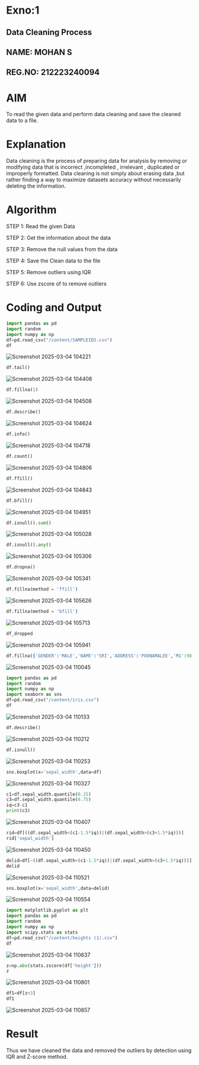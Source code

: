 # Exno:1
## Data Cleaning Process

## NAME: MOHAN S
## REG.NO: 212223240094

# AIM
To read the given data and perform data cleaning and save the cleaned data to a file.

# Explanation
Data cleaning is the process of preparing data for analysis by removing or modifying data that is incorrect ,incompleted , irrelevant , duplicated or improperly formatted. Data cleaning is not simply about erasing data ,but rather finding a way to maximize datasets accuracy without necessarily deleting the information.

# Algorithm
STEP 1: Read the given Data

STEP 2: Get the information about the data

STEP 3: Remove the null values from the data

STEP 4: Save the Clean data to the file

STEP 5: Remove outliers using IQR

STEP 6: Use zscore of to remove outliers

# Coding and Output

```python
import pandas as pd
import random
import numpy as np
df=pd.read_csv("/content/SAMPLEIDS.csv")
df
```
![Screenshot 2025-03-04 104221](https://github.com/user-attachments/assets/756b6b12-9ad2-4f74-8f8e-ee6121536c13)

```python
df.tail()
```
![Screenshot 2025-03-04 104408](https://github.com/user-attachments/assets/5a3596ae-894f-4429-9adb-720a60c876b4)

```python
df.fillna(1)
```
![Screenshot 2025-03-04 104508](https://github.com/user-attachments/assets/6b69af02-da12-4fa7-91ce-6a37d4873e75)

```python
df.describe()
```
![Screenshot 2025-03-04 104624](https://github.com/user-attachments/assets/9a4e2d6d-b2f1-4b1c-8106-01e623044cfc)

```python
df.info()
```
![Screenshot 2025-03-04 104718](https://github.com/user-attachments/assets/3f9d625f-45e5-4562-8180-927035377347)

```python
df.count()
```
![Screenshot 2025-03-04 104806](https://github.com/user-attachments/assets/4b8281b5-11de-46f1-a3b9-162bc443c516)

```python
df.ffill()
```
![Screenshot 2025-03-04 104843](https://github.com/user-attachments/assets/ff74d164-2842-4212-96ad-158b4b265886)

```python
df.bfill()
```
![Screenshot 2025-03-04 104951](https://github.com/user-attachments/assets/f2a5e266-19a7-497e-8339-d9228cebf89f)

```python
df.isnull().sum()
```
![Screenshot 2025-03-04 105028](https://github.com/user-attachments/assets/863d0b5f-12ca-4df7-a569-abbab5a2b4d9)

```python
df.isnull().any()
```
![Screenshot 2025-03-04 105306](https://github.com/user-attachments/assets/0aa34796-3af3-43f0-a04e-46ba1859607a)

```python
df.dropna()
```
![Screenshot 2025-03-04 105341](https://github.com/user-attachments/assets/6bb9dead-809c-411c-816b-30ef8ca49635)

```python
df.fillna(method = 'ffill')
```
![Screenshot 2025-03-04 105626](https://github.com/user-attachments/assets/d355f794-f941-490f-84bc-75f3cd869ef1)

```python
df.fillna(method = 'bfill')
```
![Screenshot 2025-03-04 105713](https://github.com/user-attachments/assets/27b79a8d-6337-4bbe-96cf-f3624cfdafd6)

```python
df_dropped
```
![Screenshot 2025-03-04 105941](https://github.com/user-attachments/assets/41ad6820-46e4-4224-9012-467be15601cd)

```python
df.fillna({'GENDER':'MALE','NAME':'SRI','ADDRESS':'POONAMALEE','M1':98,'M2':87,'M3':76,'M4':92,'TOTAL':305,'AVG':89.999999})
```
![Screenshot 2025-03-04 110045](https://github.com/user-attachments/assets/bb40a01c-78bf-4cbc-82c6-f005204dd532)

```python
import pandas as pd
import random
import numpy as np
import seaborn as sns
df=pd.read_csv("/content/iris.csv")
df
```
![Screenshot 2025-03-04 110133](https://github.com/user-attachments/assets/5d5e6b58-a9e0-4e81-a4fb-df202dc008e4)

```python
df.describe()
```
![Screenshot 2025-03-04 110212](https://github.com/user-attachments/assets/7c8406d9-3da7-44e4-8e21-298334a34531)

```python
df.isnull()
```
![Screenshot 2025-03-04 110253](https://github.com/user-attachments/assets/a78c270f-7d99-479c-94a7-aab36f7cee09)

```python
sns.boxplot(x='sepal_width',data=df)
```
![Screenshot 2025-03-04 110327](https://github.com/user-attachments/assets/d7a8d7f2-8a95-4bbc-9564-3812bbc2f923)


```python
c1=df.sepal_width.quantile(0.25)
c3=df.sepal_width.quantile(0.75)
iq=c3-c1
print(c3)
```
![Screenshot 2025-03-04 110407](https://github.com/user-attachments/assets/b9cf0fc5-1979-4373-ac49-c3a58bc90a1f)

```python
rid=df[((df.sepal_width<(c1-1.5*iq))|(df.sepal_width>(c3+1.5*iq)))]
rid['sepal_width']
```
![Screenshot 2025-03-04 110450](https://github.com/user-attachments/assets/26bf21fc-7b07-4068-9ea8-4848f07edbbd)

```python
delid=df[~((df.sepal_width<(c1-1.5*iq))|(df.sepal_width>(c3+1.5*iq)))]
delid
```
![Screenshot 2025-03-04 110521](https://github.com/user-attachments/assets/051f7200-8434-4df1-882c-eed528516b01)

```python
sns.boxplot(x='sepal_width',data=delid)
```
![Screenshot 2025-03-04 110554](https://github.com/user-attachments/assets/19cad68f-ec46-44b5-b0fa-c9a95f58bddd)


```python
import matplotlib.pyplot as plt
import pandas as pd
import random
import numpy as np
import scipy.stats as stats
df=pd.read_csv("/content/heights (1).csv")
df
```
![Screenshot 2025-03-04 110637](https://github.com/user-attachments/assets/5a0fe5c1-3b20-49c3-8205-8619b19507a5)

```python
z=np.abs(stats.zscore(df['height']))
z
```
![Screenshot 2025-03-04 110801](https://github.com/user-attachments/assets/a12376a7-3e53-462f-b029-742c277afd91)

```python
df1=df[z<3]
df1
```
![Screenshot 2025-03-04 110857](https://github.com/user-attachments/assets/e2be254c-5d9f-49b0-a57b-9296ae26fbca)


# Result
Thus we have cleaned the data and removed the outliers by detection using IQR and Z-score method.
